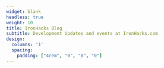 ```yaml
---
widget: blank
headless: true
weight: 10
title: IronHacks Blog
subtitle: Development Updates and events at IronHacks.com
design:
  columns: '1'
  spacing:
    padding: ["4rem", "0", "0", "0"]
---
```

